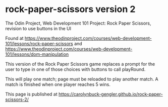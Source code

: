 # rock-paper-scissors version 2

The Odin Project, Web Development 101 Project: Rock Paper Scissors, revision to use buttons in the UI

Found at https://www.theodinproject.com/courses/web-development-101/lessons/rock-paper-scissors and https://www.theodinproject.com/courses/web-development-101/lessons/dom-manipulation

This version of the Rock Paper Scissors game replaces a prompt for the user to type in one of those choices with buttons to call playRound.

This will play one match; page must be reloaded to play another match. A match is finished when one player reaches 5 wins.

This page is published at https://carolynbuck-gengler.github.io/rock-paper-scissors-2/